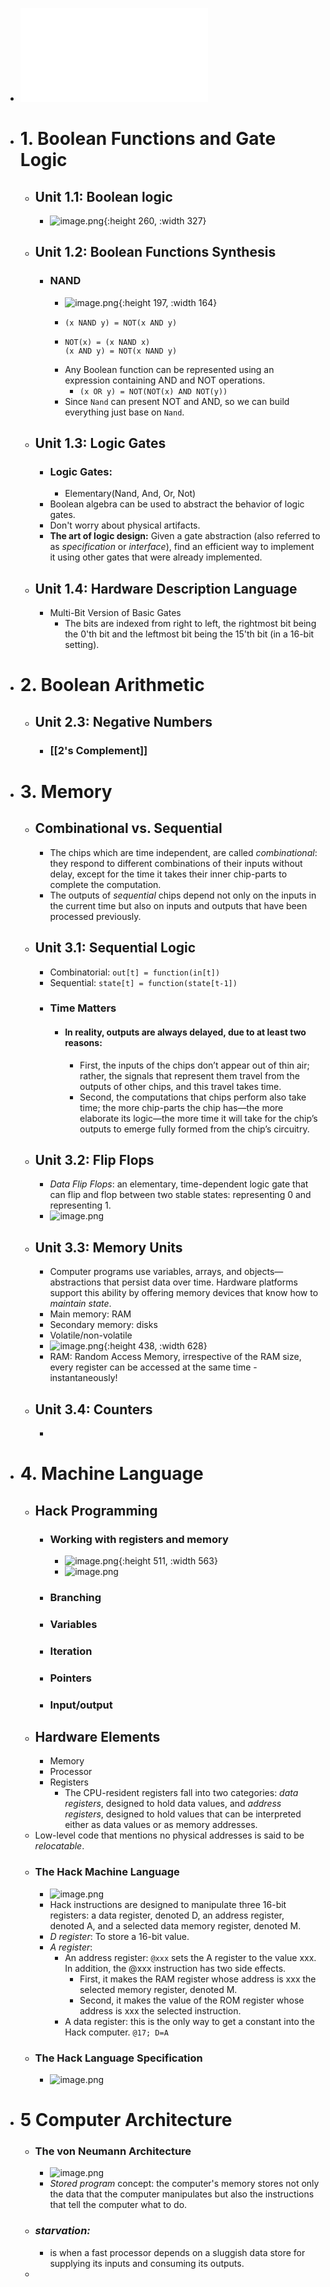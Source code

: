 - ![The Elements of Computing Systems  Building a Modern Computer from First Principles (Noam Nisan, Shimon Schocken) (z-lib.org).pdf](../assets/The_Elements_of_Computing_Systems_Building_a_Modern_Computer_from_First_Principles_(Noam_Nisan,_Shimon_Schocken)_(z-lib.org)_1662582260482_0.pdf)
- # 1. Boolean Functions and Gate Logic
	- ## Unit 1.1: Boolean logic
		- ![image.png](../assets/image_1658865223522_0.png){:height 260, :width 327}
	- ## Unit 1.2: Boolean Functions Synthesis
		- ### NAND
			- ![image.png](../assets/image_1658860482582_0.png){:height 197, :width 164}
			- ```
			  (x NAND y) = NOT(x AND y)
			  ```
			- ```
			  NOT(x) = (x NAND x)
			  (x AND y) = NOT(x NAND y)
			  ```
			- Any Boolean function can be represented using an expression containing AND and NOT operations.
				- `(x OR y) = NOT(NOT(x) AND NOT(y))`
			- Since `Nand` can present NOT and AND, so we can build everything just base on `Nand`.
	- ## Unit 1.3: Logic Gates
		- ### Logic Gates:
			- Elementary(Nand, And, Or, Not)
		- Boolean algebra can be used to abstract the behavior of logic gates.
		- Don't worry about physical artifacts.
		- **The art of logic design:** Given a gate abstraction (also referred to as *specification* or *interface*), find an efficient way to implement it using other gates that were already implemented.
	- ## Unit 1.4: Hardware Description Language
		- Multi-Bit Version of Basic Gates
			- The bits are indexed from right to left, the rightmost bit being the 0'th bit and the leftmost bit being the 15'th bit (in a 16-bit setting).
- # 2. Boolean Arithmetic
	- ## Unit 2.3: Negative Numbers
		- ### [[2's Complement]]
- # 3. Memory
	- ## Combinational vs. Sequential
		- The chips which are time independent, are called *combinational*: they respond to different combinations of their inputs without delay, except for the time it takes their inner chip-parts to complete the computation.
		- The outputs of *sequential* chips depend not only on the inputs in the current time but also on inputs and outputs that have been processed previously.
	- ## Unit 3.1: Sequential Logic
		- Combinatorial: `out[t] = function(in[t])`
		- Sequential: `state[t] = function(state[t-1])`
		- ### Time Matters
			- #### In reality, outputs are always delayed, due to at least two reasons:
				- First, the inputs of the chips don’t appear out of thin air; rather, the signals that represent them travel from the outputs of other chips, and this travel takes time.
				- Second, the computations that chips perform also take time; the more chip-parts the chip has—the more elaborate its logic—the more time it will take for the chip’s outputs to emerge fully formed from the chip’s circuitry.
	- ## Unit 3.2: Flip Flops
		- *Data Flip Flops*: an elementary, time-dependent logic gate that can flip and flop between two stable states: representing 0 and representing 1.
		- ![image.png](../assets/image_1659283301169_0.png)
	- ## Unit 3.3: Memory Units
		- Computer programs use variables, arrays, and objects—abstractions that persist data over time. Hardware platforms support this ability by offering memory devices that know how to *maintain state*.
		- Main memory: RAM
		- Secondary memory: disks
		- Volatile/non-volatile
		- ![image.png](../assets/image_1659113183991_0.png){:height 438, :width 628}
		- RAM: Random Access Memory, irrespective of the RAM size, every register can be accessed at the same time - instantaneously!
	- ## Unit 3.4: Counters
		-
- # 4. Machine Language
	- ## Hack Programming
		- ### Working with registers and memory
			- ![image.png](../assets/image_1659547805041_0.png){:height 511, :width 563}
			- ![image.png](../assets/image_1677558037784_0.png)
		- ### Branching
		- ### Variables
		- ### Iteration
		- ### Pointers
		- ### Input/output
	- ## Hardware Elements
		- Memory
		- Processor
		- Registers
			- The CPU-resident registers fall into two categories: *data registers*, designed to hold data values, and *address registers*, designed to hold values that can be interpreted either as data values or as memory addresses.
	- Low-level code that mentions no physical addresses is said to be *relocatable*.
	- ###  The Hack Machine Language
		- ![image.png](../assets/image_1659649762308_0.png)
		- Hack instructions are designed to manipulate three 16-bit registers: a data register, denoted D, an address register, denoted A, and a selected data memory register, denoted M.
		- *D register*: To store a 16-bit value.
		- *A register*:
			- An address register: `@xxx` sets the A register to the value xxx. In addition, the @xxx instruction has two side effects.
				- First, it makes the RAM register whose address is xxx the selected memory register, denoted M.
				- Second, it makes the value of the ROM register whose address is xxx the selected instruction.
			- A data register: this is the only way to get a constant into the Hack computer. `@17; D=A`
	- ### The Hack Language Specification
		- ![image.png](../assets/image_1659652191360_0.png)
- # 5 Computer Architecture
	- ### The von Neumann Architecture
		- ![image.png](../assets/image_1662583008014_0.png)
		- *Stored program* concept: the computer's memory stores not only the data that the computer manipulates but also the instructions that tell the computer what to do.
	- ### *starvation:*
		- is when a fast processor depends on a sluggish data store for supplying its inputs and consuming its outputs.
	-